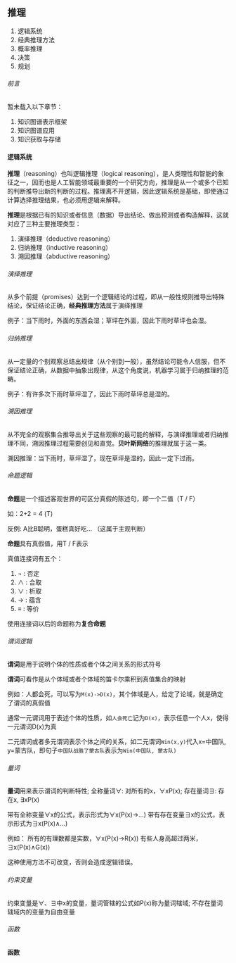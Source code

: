 ## 推理
1. 逻辑系统
2. 经典推理方法
3. 概率推理
4. 决策
5. 规划

###### 前言
暂未载入以下章节：
1. 知识图谱表示框架
2. 知识图谱应用
3. 知识获取与存储

#### 逻辑系统
**推理**（reasoning）也叫逻辑推理（logical reasoning），是人类理性和智能的象征之一，因而也是人工智能领域最重要的一个研究方向，推理是从一个或多个已知的判断推导出新的判断的过程。推理离不开逻辑，因此逻辑系统是基础，即使通过计算选择推理结果，也必须用逻辑来解释。

**推理**是根据已有的知识或者信息（数据）导出结论、做出预测或者构造解释，这就对应了三种主要推理类型：
1. 演绎推理（deductive reasoning）
2. 归纳推理（inductive reasoning）
3. 溯因推理（abductive reasoning）

###### 演绎推理
从多个前提（promises）达到一个逻辑结论的过程，即从一般性规则推导出特殊结论，保证结论正确，**经典推理方法**属于演绎推理

例子：当下雨时，外面的东西会湿；草坪在外面，因此下雨时草坪也会湿。

###### 归纳推理
从一定量的个别观察总结出规律（从个别到一般），虽然结论可能令人信服，但不保证结论正确，从数据中抽象出规律，从这个角度说，机器学习属于归纳推理的范畴。

例子：有许多次下雨时草坪湿了，因此下雨时草坪总是湿的。

###### 溯因推理
从不完全的观察集合推导出关于这些观察的最可能的解释，与演绎推理或者归纳推理不同，溯因推理过程需要创见和直觉。**贝叶斯网络**的推理就属于这一类。

溯因推理：当下雨时，草坪湿了，现在草坪是湿的，因此一定下过雨。

###### 命题逻辑
**命题**是一个描述客观世界的可区分真假的陈述句，即一个二值（T / F）

如：2+2 = 4 (T)

反例: A比B聪明，蛋糕真好吃... （这属于主观判断）

**命题**具有真假值，用T / F表示

真值连接词有五个：
1. ¬ : 否定
2. ∧ : 合取
3. ∨ : 析取
4. → : 蕴含
5. ≡ : 等价

使用连接词以后的命题称为**复合命题**

###### 谓词逻辑
**谓词**是用于说明个体的性质或者个体之间关系的形式符号

**谓词**可看作是从个体域或者个体域的笛卡尔乘积到真值集合的映射

例如：人都会死，可以写为`M(x)->D(x)`，其个体域是人，给定了论域，就是确定了谓词的真假值

通常一元谓词用于表述个体的性质，如`人会死亡`记为`D(x)`，表示任意一个人x，使得一元谓词D(x)为真

二元谓词或者多元谓词表示个体之间的关系，如二元谓词`Win(x,y)`代入x=中国队, y=蒙古队，即句子`中国队战胜了蒙古队`表示为`Win(中国队, 蒙古队)`


###### 量词
**量词**用来表示谓词的判断特性; 全称量词∀: 对所有的x，∀xP(x); 存在量词∃: 存在x, ∃xP(x)

带有全称变量∀x的公式，表示形式为∀x(P(x)->...)
带有存在变量∃x的公式，表示形式为∃x(P(x)∧...)

例如：
所有的有理数都是实数，∀x(P(x)->R(x))
有些人身高超过两米，∃x(P(x)∧G(x))

这种使用方法不可改变，否则会造成逻辑错误。

###### 约束变量
约束变量是∀、∃中x的变量，量词管辖的公式如P(x)称为量词辖域; 不存在量词辖域内的变量为自由变量

###### 函数
**函数**